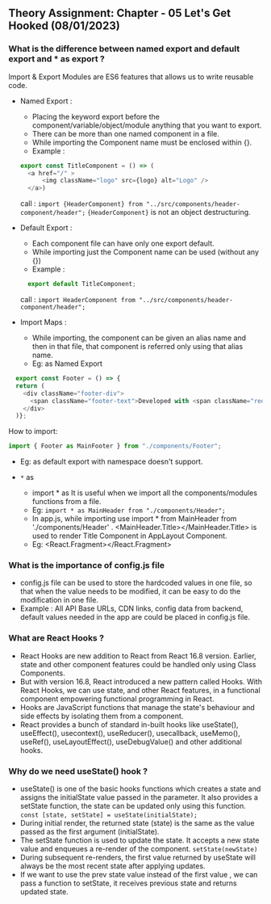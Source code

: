 ## Theory Assignment: Chapter - 05 Let's Get Hooked (08/01/2023)
### What is the difference between named export and default export and * as export ?
Import & Export Modules are ES6 features that allows us to write reusable code.

* Named Export : 
  * Placing the keyword export before the component/variable/object/module anything that you want to export. 
  * There can be more than one named component in a file. 
  * While importing the Component name must be enclosed within {}.
  * Example :
  ```js
  export const TitleComponent = () => (
    <a href="/" >
        <img className="logo" src={logo} alt="Logo" />
    </a>)
  ```
  
  call : ``` import {HeaderComponent} from "../src/components/header-component/header"; ```
   `{HeaderComponent}` is not an object destructuring.

* Default Export :
  * Each component file can have only one export default. 
  * While importing just the Component name can be used (without any {})
  * Example :  
  ```js 
    export default TitleComponent;
    ```
    call : ``` import HeaderComponent from "../src/components/header-component/header"; ```
  
* Import Maps : 
  * While importing, the component can be given an alias name and then in that file, that component is referred only using that alias name.
  * Eg: as Named Export
```js  
  export const Footer = () => {
  return (
    <div className="footer-div">
      <span className="footer-text">Developed with <span className="red-heart">&#x2764;</span> by Harshitha</span>
    </div>
  )};
```
  How to import:
```js
import { Footer as MainFooter } from "./components/Footer";
```
  * Eg: as default export with namespace doesn't support.

* `*` as

  * import * as It is useful when we import all the components/modules functions from a file.
  * Eg: `import * as MainHeader from "./components/Header";`
  * In app.js, while importing use import * from MainHeader from './components/Header' . <MainHeader.Title></MainHeader.Title> is used to render Title Component in AppLayout Component.
  * Eg: <React.Fragment></React.Fragment>

### What is the importance of config.js file
* config.js file can be used to store the hardcoded values in one file, so that when the value needs to be modified, it can be easy to do the modification in one file.
* Example : All API Base URLs, CDN links, config data from backend, default values needed in the app are could be placed in config.js file.

### What are React Hooks ?
* React Hooks are new addition to React from React 16.8 version. Earlier, state and other component features could be handled only using Class Components. 
* But with version 16.8, React introduced a new pattern called Hooks. With React Hooks, we can use state, and other React features, in a functional component empowering functional programming in React.
* Hooks are JavaScript functions that manage the state's behaviour and side effects by isolating them from a component.
* React provides a bunch of standard in-built hooks like useState(), useEffect(), usecontext(), useReducer(), usecallback, useMemo(), useRef(), useLayoutEffect(), useDebugValue() and other additional hooks.

### Why do we need useState() hook ?
* useState() is one of the basic hooks functions which creates a state and assigns the initialState value passed in the parameter. It also provides a setState function, the state can be updated only using this function.
```const [state, setState] = useState(initialState);```
* During initial render, the returned state (state) is the same as the value passed as the first argument (initialState).
* The setState function is used to update the state. It accepts a new state value and enqueues a re-render of the component.
```setState(newState)```
* During subsequent re-renders, the first value returned by useState will always be the most recent state after applying updates.
* If we want to use the prev state value instead of the first value , we can pass a function to setState, it receives previous state and returns updated state.